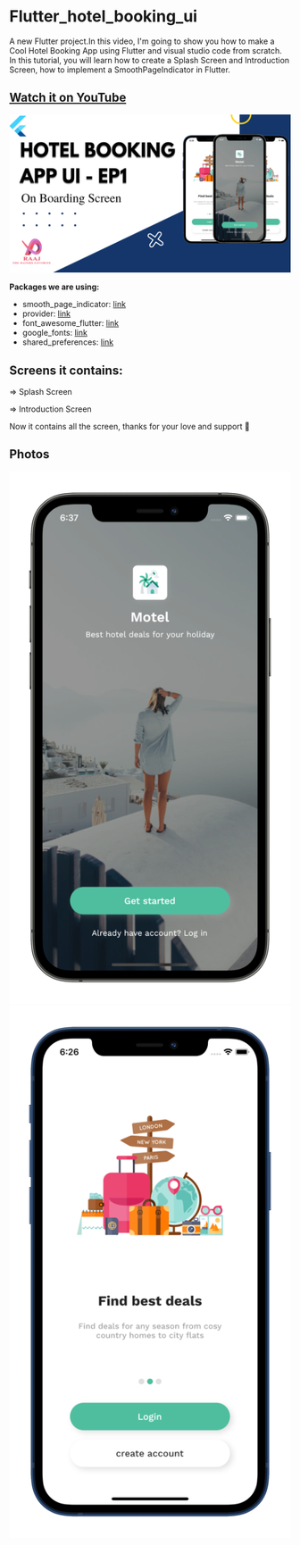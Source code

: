 # Flutter_hotel_booking_ui

A new Flutter project.In this video, I'm going to show you how to make a Cool Hotel Booking App using Flutter and visual studio code from scratch. 
In this tutorial, you will learn how to create a Splash Screen and Introduction Screen, how to implement a SmoothPageIndicator in Flutter.

## [Watch it on YouTube](https://youtu.be/-tHUmjIkGJ4)
![Preview](U3.png)
   
**Packages we are using:**

-   smooth_page_indicator: [link](https://pub.dev/packages/smooth_page_indicator)
-   provider: [link](https://pub.dev/packages/provider)
-   font_awesome_flutter: [link](https://pub.dev/packages/font_awesome_flutter)
-   google_fonts: [link](https://pub.dev/packages/google_fonts)
-   shared_preferences: [link](https://pub.dev/packages/shared_preferences)


## Screens it contains:

=> Splash Screen

=> Introduction Screen

Now it contains all the screen, thanks for your love and support 🙏 

## Photos
![Preview](/U1.png)
![Preview](U22.png)
